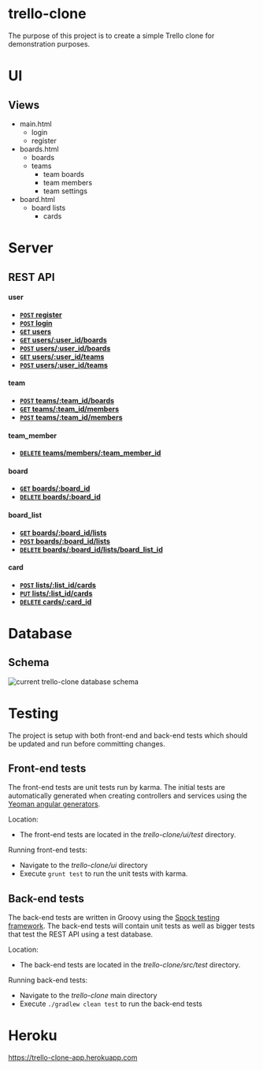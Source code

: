 # trello-clone

The purpose of this project is to create a simple Trello clone for demonstration purposes.

# UI

## Views

* main.html
    * login
    * register
* boards.html
    * boards
    * teams
        * team boards
        * team members
        * team settings
* board.html
    * board lists
        * cards

# Server

## REST API

#### user
- **[<code>POST</code> register](https://github.com/vsajja/trello-clone/blob/master/docs/api/v1/endpoints/user/POST_register.md)**
- **[<code>POST</code> login](https://github.com/vsajja/trello-clone/blob/master/docs/api/v1/endpoints/user/POST_login.md)**
- **[<code>GET</code> users]()**
- **[<code>GET</code> users/:user_id/boards]()**
- **[<code>POST</code> users/:user_id/boards]()**
- **[<code>GET</code> users/:user_id/teams]()**
- **[<code>POST</code> users/:user_id/teams]()**

#### team
- **[<code>POST</code> teams/:team_id/boards]()**
- **[<code>GET</code> teams/:team_id/members]()**
- **[<code>POST</code> teams/:team_id/members]()**

#### team_member
- **[<code>DELETE</code> teams/members/:team_member_id]()**

#### board
- **[<code>GET</code> boards/:board_id]()**
- **[<code>DELETE</code> boards/:board_id]()**

#### board_list
- **[<code>GET</code> boards/:board_id/lists]()**
- **[<code>POST</code> boards/:board_id/lists]()**
- **[<code>DELETE</code> boards/:board_id/lists/board_list_id]()**

#### card
- **[<code>POST</code> lists/:list_id/cards]()**
- **[<code>PUT</code> lists/:list_id/cards]()**
- **[<code>DELETE</code> cards/:card_id]()**

# Database

## Schema 
![current trello-clone database schema](http://i.imgur.com/rJjfidm.png)

# Testing

The project is setup with both front-end and back-end tests which should be updated and run before committing changes.

## Front-end tests

The front-end tests are unit tests run by karma. The initial tests are automatically generated when creating controllers
and services using the [Yeoman angular generators](https://github.com/yeoman/generator-angular#readme).

Location:
* The front-end tests are located in the *trello-clone/ui/test* directory.

Running front-end tests:
* Navigate to the *trello-clone/ui* directory
* Execute `grunt test` to run the unit tests with karma.

## Back-end tests

The back-end tests are written in Groovy using the [Spock testing framework](http://spockframework.org/). The back-end tests
will contain unit tests as well as bigger tests that test the REST API using a test database.

Location:
* The back-end tests are located in the *trello-clone/src/test* directory.

Running back-end tests:
* Navigate to the *trello-clone* main directory
* Execute `./gradlew clean test` to run the back-end tests

# Heroku
https://trello-clone-app.herokuapp.com
